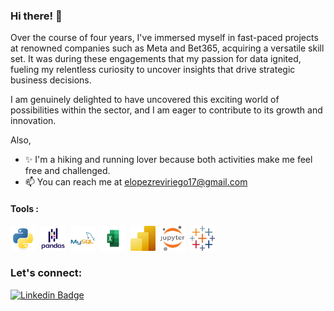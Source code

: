 ### Hi there! 👋

Over the course of four years, I've immersed myself in fast-paced projects at renowned companies such as Meta and Bet365, acquiring a versatile skill set. It was during these engagements that my passion for data ignited, fueling my relentless curiosity to uncover insights that drive strategic business decisions.

I am genuinely delighted to have uncovered this exciting world of possibilities within the sector, and I am eager to contribute to its growth and innovation.


Also,
- ✨ I'm a hiking and running lover because both activities make me feel free and challenged.
- 📫 You can reach me at elopezreviriego17@gmail.com

#### Tools :

<p>
<img src="https://github.com/EmiliaLopez/EmiliaLopez/blob/main/Images/python-original.svg" title="Python" alt="Python" width="40" height="40"/>&nbsp;
<img src="https://github.com/EmiliaLopez/EmiliaLopez/blob/main/Images/pandas-original-wordmark.svg" title="Pandas" alt="Pandas" width="40" height="40"/>&nbsp;
<img src="https://github.com/EmiliaLopez/EmiliaLopez/blob/main/Images/mysql-original-wordmark.svg" title="MySQL"  alt="MySQL" width="40" height="40"/>&nbsp;
<img src="https://github.com/EmiliaLopez/EmiliaLopez/blob/main/Images/Microsoft-Excel-logo-2.png" title="Sheets"  alt="Sheets" width="40" height="40"/>&nbsp;
<img src="https://github.com/EmiliaLopez/EmiliaLopez/blob/main/Images/Power-BI.png" title="Tableau"  alt="Tableau" width="40" height="40"/>&nbsp;
<img src="https://github.com/EmiliaLopez/EmiliaLopez/blob/main/Images/jupyter-original-wordmark.svg" title="Tableau"  alt="Tableau" width="40" height="40"/>&nbsp;
  <img src="https://github.com/EmiliaLopez/EmiliaLopez/blob/main/Images/tableau-software.svg" title="Tableau"  alt="Tableau" width="40" height="40"/>&nbsp;
</p>

### Let's connect:

[![Linkedin Badge](https://img.shields.io/badge/-LinkedIn-blue?style=flat&logo=Linkedin&logoColor=white)](https://www.linkedin.com/in/emilia-l%C3%B3pez-reviriego/)
